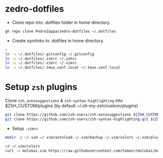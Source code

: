 # zedro-dotfiles

- Clone repo into .dotfiles folder in home directory.

```sh 
gh repo clone PedroZappa/zedro-dotfiles ~/.dotfiles
``` 

- Create symlinks to .dotfiles in home directory.

```sh 
~
ln -s ~/.dotfiles/.gitconfig ~/.gitconfig
ln -s ~/.dotfiles/.zshrc ~/.zshrc
ln -s ~/.dotfiles/.vimrc ~/.vimrc
ln -s ~/.dotfiles/.tmux.conf.local ~/.tmux.conf.local
```

# Setup `zsh` plugins 

Clone `zsh_autosuggestions` & `zsh-syntax-highlighting` into $ZSH_CUSTOM/plugins (by default ~/.oh-my-zsh/custom/plugins)

```sh
git clone https://github.com/zsh-users/zsh-autosuggestions ${ZSH_CUSTOM:-~/.oh-my-zsh/custom}/plugins/zsh-autosuggestions
git clone https://github.com/zsh-users/zsh-syntax-highlighting.git ${ZSH_CUSTOM:-~/.oh-my-zsh/custom}/plugins/zsh-syntax-highlighting
```

- Setup `.vimrc`


```sh 
mkdir -p ~/.vim ~/.vim/autoload ~/.vim/backup ~/.vim/colors ~/.vim/plugged

cd ~/.vim/colors
curl -o molokai.vim https://raw.githubusercontent.com/tomasr/molokai/master/colors/molokai.vim
```
